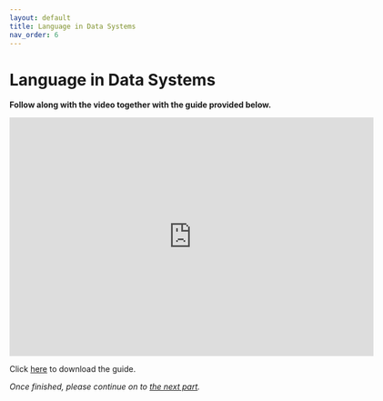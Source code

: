 ```yaml
---
layout: default
title: Language in Data Systems
nav_order: 6
---
```


# Language in Data Systems
**Follow along with the video together with the guide provided below.**

<iframe height="420" width="640" allowfullscreen frameborder=0 src="https://echo360.ca/media/c68cc49a-395e-4ee2-9fd2-ab7cdf671980/public?autoplay=false&automute=false"></iframe>

Click [here](https://github.com/scds/building-feminist-data/raw/main/assets/docs/Sinders_Workshop_Video_4.docx) to download the guide.

*Once finished, please continue on to [the next part](part-5).*
